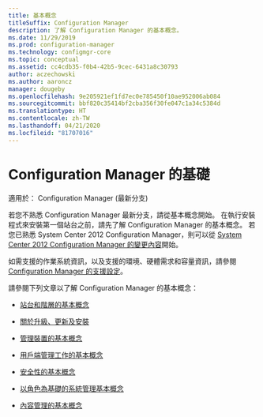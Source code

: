 ```yaml
---
title: 基本概念
titleSuffix: Configuration Manager
description: 了解 Configuration Manager 的基本概念。
ms.date: 11/29/2019
ms.prod: configuration-manager
ms.technology: configmgr-core
ms.topic: conceptual
ms.assetid: cc4cdb35-f0b4-42b5-9cec-6431a8c30793
author: aczechowski
ms.author: aaroncz
manager: dougeby
ms.openlocfilehash: 9e205921ef1fd7ec0e785450f10ae952006ab084
ms.sourcegitcommit: bbf820c35414bf2cba356f30fe047c1a34c5384d
ms.translationtype: HT
ms.contentlocale: zh-TW
ms.lasthandoff: 04/21/2020
ms.locfileid: "81707016"
---
```

# <a name="fundamentals-of-configuration-manager"></a>Configuration Manager 的基礎

適用於：  Configuration Manager (最新分支)

若您不熟悉 Configuration Manager 最新分支，請從基本概念開始。 在執行安裝程式來安裝第一個站台之前，請先了解 Configuration Manager 的基本概念。 若您已熟悉 System Center 2012 Configuration Manager，則可以從 [System Center 2012 Configuration Manager 的變更內容](../plan-design/changes/what-has-changed-from-configuration-manager-2012.md)開始。

如需支援的作業系統資訊，以及支援的環境、硬體需求和容量資訊，請參閱 [Configuration Manager 的支援設定](../plan-design/configs/supported-configurations.md)。  

請參閱下列文章以了解 Configuration Manager 的基本概念：

- [站台和階層的基本概念](fundamentals-of-sites-and-hierarchies.md)  

- [關於升級、更新及安裝](upgrade-update-install.md)

- [管理裝置的基本概念](fundamentals-of-managing-devices.md)  

- [用戶端管理工作的基本概念](fundamentals-of-client-management-tasks.md)  

- [安全性的基本概念](fundamentals-of-security.md)  

- [以角色為基礎的系統管理基本概念](fundamentals-of-role-based-administration.md)

- [內容管理的基本概念](../plan-design/hierarchy/fundamental-concepts-for-content-management.md)
